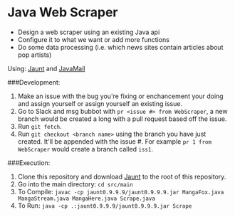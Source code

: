 # Java Web Scraper

- Design a web scraper using an existing Java api
- Configure it to what we want or add more functions
- Do some data processing (i.e. which news sites contain articles about pop artists)

Using: <a href="http://jaunt-api.com/index.htm">Jaunt</a> and <a href="http://www.oracle.com/technetwork/java/javamail/index.html">JavaMail</a>

###Development:
1. Make an issue with the bug you're fixing or enchancement your doing and assign yourself or assign yourself an existing issue.
2. Go to Slack and msg bubbot with ```pr <issue #> from WebScraper```, a new branch would be created a long with a pull request based off the issue. 
3. Run ```git fetch```.
4. Run ```git checkout <branch name>``` using the branch you have just created. It'll be appended with the issue #. For example ```pr 1 from WebScraper``` would create a branch called ```iss1```.

###Execution:
1. Clone this repository and download <a href="http://jaunt-api.com/download.htm">Jaunt</a> to the root of this repository.
2. Go into the main directory: ```cd src/main```
3. To Compile: ```javac -cp jaunt0.9.9.9/jaunt0.9.9.9.jar MangaFox.java MangaStream.java MangaHere.java Scrape.java ```
4. To Run: ```java -cp .:jaunt0.9.9.9/jaunt0.9.9.9.jar Scrape```
